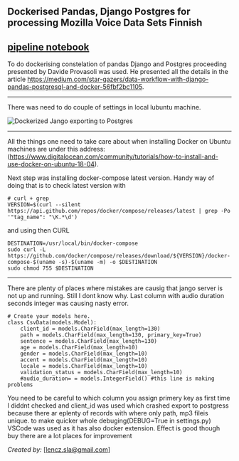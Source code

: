 

## Dockerised Pandas, Django Postgres for processing Mozilla Voice Data Sets Finnish
 [pipeline notebook](pipeline_Finish_Post_SQL.ipynb)
---


To  do dockerising constelation of pandas Django and Postgres proceeding presented by Davide Provasoli  was used.
He presented all the details in  the article https://medium.com/star-gazers/data-workflow-with-django-pandas-postgresql-and-docker-56fbf2bc1105.

---


There was need to do couple of settings  in  local lubuntu machine.

![Dockerized Jango exporting to Postgres ](docker-jango-postgres.gif)
 


---


All the  things one need to take care about when installing Docker on Ubuntu machines are under this address: (https://www.digitalocean.com/community/tutorials/how-to-install-and-use-docker-on-ubuntu-18-04).

Next step was installing docker-compose latest version.
Handy way of doing that is to check latest version with 



```
# curl + grep
VERSION=$(curl --silent https://api.github.com/repos/docker/compose/releases/latest | grep -Po '"tag_name": "\K.*\d')
```
and using then CURL



```
DESTINATION=/usr/local/bin/docker-compose
sudo curl -L https://github.com/docker/compose/releases/download/${VERSION}/docker-compose-$(uname -s)-$(uname -m) -o $DESTINATION
sudo chmod 755 $DESTINATION

```





---
There are plenty of places where mistakes are causig that jango server 
is not up and running. Still I dont know why. Last column with audio duration seconds integer was causing nasty error. 





```
# Create your models here.
class CsvData(models.Model):
    client_id = models.CharField(max_length=130)
    path = models.CharField(max_length=130, primary_key=True)
    sentence = models.CharField(max_length=130)
    age = models.CharField(max_length=10)
    gender = models.CharField(max_length=10)
    accent = models.CharField(max_length=10)
    locale = models.CharField(max_length=10)
    validation_status = models.CharField(max_length=10)
    #audio_duration= = models.IntegerField() #this line is making problems
```

You need to be careful to which column you assign primery key as first time I diddnt checked and client_id was used which crashed export to postgress because there ar eplenty of records with where only path, mp3 fileis unique.
to make quicker whole debuging(DEBUG=True in settings.py) VSCode was used as it has also docker extension. Effect is good though buy there are a lot places for improvement


_Created by:_ [lencz.sla@gmail.com]

